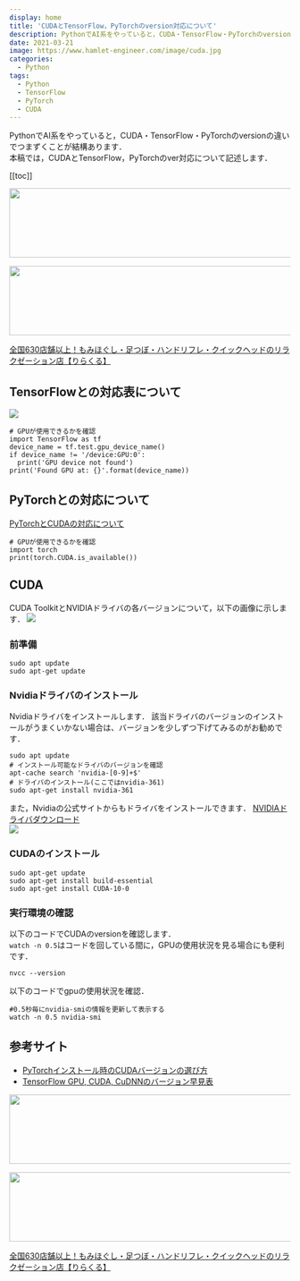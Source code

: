 ```yaml
---
display: home
title: 'CUDAとTensorFlow，PyTorchのversion対応について'
description: PythonでAI系をやっていると，CUDA・TensorFlow・PyTorchのversionの違いでつまずくことがありますので，version対応について記述します．
date: 2021-03-21
image: https://www.hamlet-engineer.com/image/cuda.jpg
categories: 
  - Python
tags:
  - Python
  - TensorFlow
  - PyTorch
  - CUDA
---
```

PythonでAI系をやっていると，CUDA・TensorFlow・PyTorchのversionの違いでつまずくことが結構あります．<br>
本稿では，CUDAとTensorFlow，PyTorchのver対応について記述します．


<!-- more -->

<ClientOnly>
  <CallInArticleAdsense />
</ClientOnly>


[[toc]]

<!-- お名前.com -->
<a href="https://px.a8.net/svt/ejp?a8mat=3HBXCY+4DRW36+50+2HM5Z5" rel="nofollow"><img border="0" width="1000" height="124" alt="" src="https://www27.a8.net/svt/bgt?aid=210508450265&wid=001&eno=01&mid=s00000000018015052000&mc=1"></a><img border="0" width="1" height="1" src="https://www10.a8.net/0.gif?a8mat=3HBXCY+4DRW36+50+2HM5Z5" alt="">

<!-- エックスサーバー株式会社 -->
<a href="https://px.a8.net/svt/ejp?a8mat=3HIN6N+3YAMCY+CO4+6BMG1" rel="nofollow"><img border="0" width="1000" height="124" alt="" src="https://www23.a8.net/svt/bgt?aid=210821855239&wid=001&eno=01&mid=s00000001642001062000&mc=1"></a><img border="0" width="1" height="1" src="https://www17.a8.net/0.gif?a8mat=3HIN6N+3YAMCY+CO4+6BMG1" alt="">

<!-- りらくる -->
<a href="https://px.a8.net/svt/ejp?a8mat=3HIN6N+7FBNEA+4AQ0+5YJRM" rel="nofollow">全国630店舗以上！もみほぐし・足つぼ・ハンドリフレ・クイックヘッドのリラクゼーション店【りらくる】</a><img border="0" width="1" height="1" src="https://www15.a8.net/0.gif?a8mat=3HIN6N+7FBNEA+4AQ0+5YJRM" alt="">

## TensorFlowとの対応表について
![](/image/CUDA_tf.png)

```
# GPUが使用できるかを確認
import TensorFlow as tf
device_name = tf.test.gpu_device_name()
if device_name != '/device:GPU:0':
  print('GPU device not found')
print('Found GPU at: {}'.format(device_name))
```

## PyTorchとの対応について
[PyTorchとCUDAの対応について](https://PyTorch.org/get-started/previous-versions/)
```
# GPUが使用できるかを確認
import torch
print(torch.CUDA.is_available())
```

## CUDA
CUDA ToolkitとNVIDIAドライバの各バージョンについて，以下の画像に示します．
![](/image/cuda_nvidia.png)

### 前準備
```
sudo apt update
sudo apt-get update
```

### Nvidiaドライバのインストール
Nvidiaドライバをインストールします．
該当ドライバのバージョンのインストールがうまくいかない場合は、バージョンを少しずつ下げてみるのがお勧めです．
```
sudo apt update
# インストール可能なドライバのバージョンを確認
apt-cache search 'nvidia-[0-9]+$'
# ドライバのインストール(ここではnvidia-361)
sudo apt-get install nvidia-361
```

また，Nvidiaの公式サイトからもドライバをインストールできます．
[NVIDIAドライバダウンロード](https://www.nvidia.co.jp/Download/index.aspx?lang=jp#)<br>
![](/image/nvidia_dl.png)

### CUDAのインストール
```
sudo apt-get update
sudo apt-get install build-essential
sudo apt-get install CUDA-10-0
```
### 実行環境の確認
以下のコードでCUDAのversionを確認します．<br>
`watch -n 0.5`はコードを回している間に，GPUの使用状況を見る場合にも便利です．
```
nvcc --version
```
以下のコードでgpuの使用状況を確認．
```
#0.5秒毎にnvidia-smiの情報を更新して表示する
watch -n 0.5 nvidia-smi
```

## 参考サイト
- [PyTorchインストール時のCUDAバージョンの選び方](https://katsuwosashimi.com/archives/742/how-to-choose-CUDA-version-PyTorch/)
- [TensorFlow GPU, CUDA, CuDNNのバージョン早見表](https://qiita.com/chin_self_driving_car/items/f00af2dbd022b65c9068)

<!-- お名前.com -->
<a href="https://px.a8.net/svt/ejp?a8mat=3HBXCY+4DRW36+50+2HM5Z5" rel="nofollow"><img border="0" width="1000" height="124" alt="" src="https://www27.a8.net/svt/bgt?aid=210508450265&wid=001&eno=01&mid=s00000000018015052000&mc=1"></a><img border="0" width="1" height="1" src="https://www10.a8.net/0.gif?a8mat=3HBXCY+4DRW36+50+2HM5Z5" alt="">

<!-- エックスサーバー株式会社 -->
<a href="https://px.a8.net/svt/ejp?a8mat=3HIN6N+3YAMCY+CO4+6BMG1" rel="nofollow"><img border="0" width="1000" height="124" alt="" src="https://www23.a8.net/svt/bgt?aid=210821855239&wid=001&eno=01&mid=s00000001642001062000&mc=1"></a><img border="0" width="1" height="1" src="https://www17.a8.net/0.gif?a8mat=3HIN6N+3YAMCY+CO4+6BMG1" alt="">

<!-- りらくる -->
<a href="https://px.a8.net/svt/ejp?a8mat=3HIN6N+7FBNEA+4AQ0+5YJRM" rel="nofollow">全国630店舗以上！もみほぐし・足つぼ・ハンドリフレ・クイックヘッドのリラクゼーション店【りらくる】</a><img border="0" width="1" height="1" src="https://www15.a8.net/0.gif?a8mat=3HIN6N+7FBNEA+4AQ0+5YJRM" alt="">

<ClientOnly>
  <CallInArticleAdsense />
</ClientOnly>